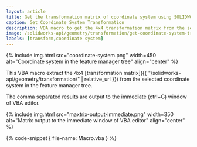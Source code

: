 ```yaml
---
layout: article
title: Get the transformation matrix of coordinate system using SOLIDWORKS API
caption: Get Coordinate System Transformation
description: VBA macro to get the 4x4 transformation matrix from the selected coordinate systems and output the result in the immediate window
image: /solidworks-api/geometry/transformation/get-coordinate-system-transform/coordinate-system.png
labels: [transform,coordinate system]
---
```

{% include img.html src="coordinate-system.png" width=450 alt="Coordinate system in the feature manager tree" align="center" %}

This VBA macro extract the 4x4 [transformation matrix]({{ "/solidworks-api/geometry/transformation/" | relative_url }}) from the selected coordinate system in the feature manager tree.

The comma separated results are output to the immediate (ctrl+G) window of VBA editor.

{% include img.html src="maxtrix-output-immediate.png" width=350 alt="Matrix output to the immediate window of VBA editor" align="center" %}

{% code-snippet { file-name: Macro.vba } %}
